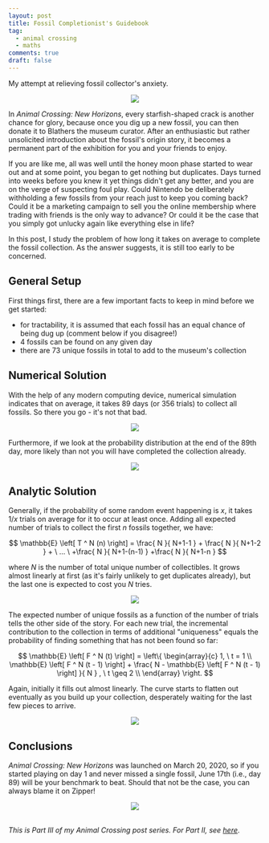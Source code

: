 ```yaml
---
layout: post
title: Fossil Completionist's Guidebook
tag:
  - animal crossing
  - maths
comments: true
draft: false
---
```


My attempt at relieving fossil collector's anxiety.

<div align="center">
  <img src="https://shawenyao.github.io/Photos/Animal Crossing/006.jpg" />
</div>

In _Animal Crossing: New Horizons_, every starfish-shaped crack is another chance for glory, because once you dig up a new fossil, you can then donate it to Blathers the museum curator. After an enthusiastic but rather unsolicited introduction about the fossil's origin story, it becomes a permanent part of the exhibition for you and your friends to enjoy.

If you are like me, all was well until the honey moon phase started to wear out and at some point, you began to get nothing but duplicates. Days turned into weeks before you knew it yet things didn't get any better, and you are on the verge of suspecting foul play. Could Nintendo be deliberately withholding a few fossils from your reach just to keep you coming back? Could it be a marketing campaign to sell you the online membership where trading with friends is the only way to advance? Or could it be the case that you simply got unlucky again like everything else in life?

In this post, I study the problem of how long it takes on average to complete the fossil collection. As the answer suggests, it is still too early to be concerned.

## General Setup

First things first, there are a few important facts to keep in mind before we get started:
* for tractability, it is assumed that each fossil has an equal chance of being dug up (comment below if you disagree!)
* 4 fossils can be found on any given day
* there are 73 unique fossils in total to add to the museum's collection

## Numerical Solution

With the help of any modern computing device, numerical simulation indicates that on average, it takes 89 days (or 356 trials) to collect all fossils. So there you go - it's not that bad.

<div align="center">
  <img src="https://shawenyao.github.io/R/output/animal_crossing/fossils_collector_1.png" />
</div>

Furthermore, if we look at the probability distribution at the end of the 89th day, more likely than not you will have completed the collection already.

<div align="center">
  <img src="https://shawenyao.github.io/R/output/animal_crossing/fossils_collector_2.png" />
</div>

## Analytic Solution

Generally, if the probability of some random event happening is $x$, it takes $1 / x$ trials on average for it to occur at least once. Adding all expected number of trials to collect the first $n$ fossils together, we have:

$$
\mathbb{E} \left[ T ^ N (n) \right] = \frac{ N }{ N+1-1 } + \frac{ N }{ N+1-2 } + \ ... \ +\frac{ N }{ N+1-(n-1) } +\frac{ N }{ N+1-n } 
$$

where $N$ is the number of total unique number of collectibles. It grows almost linearly at first (as it's fairly unlikely to get duplicates already), but the last one is expected to cost you $N$ tries.

<div align="center">
  <img src="https://shawenyao.github.io/R/output/animal_crossing/fossils_collector_3.png" />
</div>

The expected number of unique fossils as a function of the number of trials tells the other side of the story. For each new trial, the incremental contribution to the collection in terms of additional "uniqueness" equals the probability of finding something that has not been found so far:

$$
\mathbb{E} \left[ F ^ N (t) \right] = 
\left\{ 
\begin{array}{c}
1, \ t = 1 \\ 
\mathbb{E} \left[ F ^ N (t - 1) \right] + \frac{ N - \mathbb{E} \left[ F ^ N (t - 1) \right] }{ N } , \ t \geq 2 \\ 
\end{array}
\right. 
$$

Again, initially it fills out almost linearly. The curve starts to flatten out eventually as you build up your collection, desperately waiting for the last few pieces to arrive.

<div align="center">
  <img src="https://shawenyao.github.io/R/output/animal_crossing/fossils_collector_4.png" />
</div>

## Conclusions

_Animal Crossing: New Horizons_ was launched on March 20, 2020, so if you started playing on day 1 and never missed a single fossil, June 17th (i.e., day 89) will be your benchmark to beat. Should that not be the case, you can always blame it on Zipper!

<div align="center">
  <img src="https://shawenyao.github.io/Photos/Animal Crossing/007.jpg" />
</div>

<br>

_This is Part III of my Animal Crossing post series. For Part II, see [here](/Modern-Portfolio-Theory-a-Case-Study-on-Turnips/)_.

